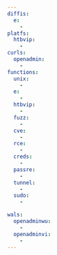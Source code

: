```yaml
---
diffis:
  e:
    -
platfs:
  htbvip:
    -
curls:
  openadmin:
    -
functions:
  unix:
    -
  e:
    -
  htbvip:
    -
  fuzz:
    -
  cve:
    -
  rce:
    -
  creds:
    -
  passre:
    -
  tunnel:
    -
  sudo:
    -

wals:
  openadminwu:
    -
  openadminvi:
    -
---
```

